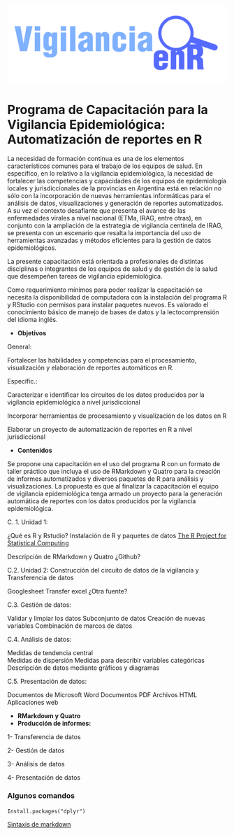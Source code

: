 ![Mi imagen](https://github.com/vigilanciaenr/VigilanciaenR/blob/main/logo_1.png)


# Programa de Capacitación para la Vigilancia Epidemiológica: Automatización de reportes en R

<p>
La necesidad de formación continua es una de los elementos característicos comunes para el trabajo de los equipos de salud. En específico, en lo relativo a la vigilancia epidemiológica, la necesidad de fortalecer las competencias y capacidades de los equipos de epidemiología locales y jurisdiccionales de la provincias en Argentina está en relación no sólo con la incorporación de nuevas herramientas informáticas para el análisis de datos, visualizaciones y generación de reportes automatizados. A su vez el contexto desafiante que presenta el avance de las enfermedades virales a nivel nacional (ETMa, IRAG, entre otras), en conjunto con la ampliación de la estrategia de vigilancia centinela de IRAG, se presenta con un escenario que resalta la importancia del uso de  herramientas avanzadas y métodos eficientes para la gestión de datos epidemiológicos. 

La presente capacitación está orientada a profesionales de distintas disciplinas o integrantes de los equipos de salud y de gestión de la salud que desempeñen tareas de vigilancia epidemiológica. 

Como requerimiento mínimos para poder realizar la capacitación se necesita la disponibilidad de computadora con la instalación del programa R y RStudio con permisos para instalar paquetes nuevos. Es valorado el conocimiento básico de manejo de bases de datos y la lectocomprensión del idioma inglés.

</p>



- **Objetivos**
  
General:
 <p>
  Fortalecer las habilidades y competencias para el procesamiento, visualización y elaboración de reportes automáticos en R.
</p>
Específic.:

<p>
Caracterizar e identificar los circuitos de los datos producidos por la vigilancia epidemiológica a nivel jurisdiccional 

Incorporar herramientas de procesamiento y visualización de los datos en R

Elaborar un proyecto de automatización de reportes en R a nivel jurisdiccional
</p>

- **Contenidos**

<p>
Se propone una capacitación en el uso del programa R con un formato de taller práctico que incluya el uso de RMarkdown y Quatro para la creación de informes automatizados y diversos paquetes de R para análisis y visualizaciones. La propuesta es que al finalizar la capacitación el equipo de vigilancia epidemiológica tenga armado un proyecto para la generación automática de reportes con los datos producidos por la vigilancia epidemiológica. 
  
C. 1. Unidad 1:

¿Qué es R y Rstudio?
Instalación de R y paquetes de datos
[The R Project for Statistical Computing]([https://www.r-project.org/])

Descripción de RMarkdown y Quatro
¿Github?

C.2. Unidad 2:
Construcción del circuito de datos de la vigilancia y
 Transferencia de datos

Googlesheet
Transfer excel
¿Otra fuente?

C.3. Gestión de datos:

Validar y limpiar los datos 
Subconjunto de datos 
Creación de nuevas variables 
Combinación de marcos de datos 

C.4. Análisis de datos:

Medidas de tendencia central  
Medidas de dispersión 
Medidas para describir variables categóricas 
Descripción de datos mediante gráficos y diagramas 

C.5. Presentación de datos:

Documentos de Microsoft Word 
Documentos PDF 
Archivos HTML
Aplicaciones web 
</p>


- **RMarkdown y Quatro**
- **Producción de informes:**

 1-  Transferencia de datos
 
 2- Gestión de datos
 
 3- Análisis de datos
 
 4- Presentación de datos


### Algunos comandos
```
Install.packages("dplyr")
```

[Sintaxis de markdown](https://www.markdownguide.org/basic-syntax/ "Sintaxis de markdown")
